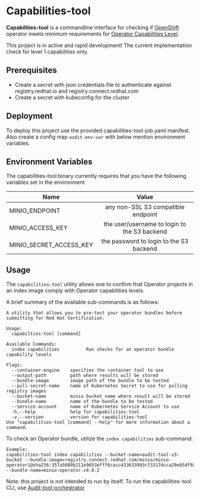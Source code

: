 # Capabilities-tool

**Capabilities-tool** is a commandline interface for checking if
[OpenShift](https://www.openshift.com/) operator meets minimum
requirements for [Operator Capabilities Level](https://sdk.operatorframework.io/docs/overview/operator-capabilities/).

This project is in active and rapid development! The current implementation check for level 1 capabilities only.

## Prerequisites

- Create a secret with json credentials file to authenticate against registry.redhat.io and registry.connect.redhat.com
- Create a secret with kubeconfig for the cluster

## Deployment

To deploy this project use the provided capabilities-tool-job.yaml manifest. Also create a config map `audit-env-var` with below mention environment variables.

## Environment Variables

The capabilities-tool binary currently requires that you have the following variables set in the environment

| Name                    |                    Value                     | 
|-------------------------|:--------------------------------------------:|
| MINIO_ENDPOINT          |      any non-SSL S3 compatible endpoint      |
| MINIO_ACCESS_KEY        | the user/username to login to the S3 backend |
| MINIO_SECRET_ACCESS_KEY |   the password to login to the S3 backend    |

## Usage

The `capabilities-tool` utility allows one to confirm that Operator projects in an index image 
comply with Operator capabilities levels.

A brief summary of the available sub-commands is as follows:

```text
A utility that allows you to pre-test your operator bundles before submitting for Red Hat Certification.

Usage:
  capabilties-tool [command]

Available Commands:
  index capabilities          Run checks for an operator bundle capability levels

Flags:
  --container-engine    specifies the container tool to use
  --output-path         path where results will be stored
  --bundle-image        image path of the bundle to be tested
  --pull-secret-name    name of Kubernetes Secret to use for pulling registry images
  --bucket-name         minio bucket name where result will be stored
  --bundle-name         name of the bundle to be tested
  --service-account     name of Kubernetes Service Account to use
  -h,--help             help for capabilities-tool
  -v,--version          version for capabilities-tool
Use "capabilities-tool [command] --help" for more information about a command.
```

To check an Operator bundle, utilize the `index capabilities` sub-command:

```text
Example:
capabilities-tool index capabilities --bucket-name=audit-tool-s3-bucket --bundle-image=registry.connect.redhat.com/minio/minio-operator1@sha256:357a5089b211e9653efff6cacc433633993cf3317dcca29eb54f924374b47b88 --bundle-name=minio-operator.v4.0.2
```

Note: this project is not intended to run by itself. To run the capabilities-tool CLI, use [Audit-tool-orchestrator](https://github.com/mrhillsman/audit-tool-orchestrator)